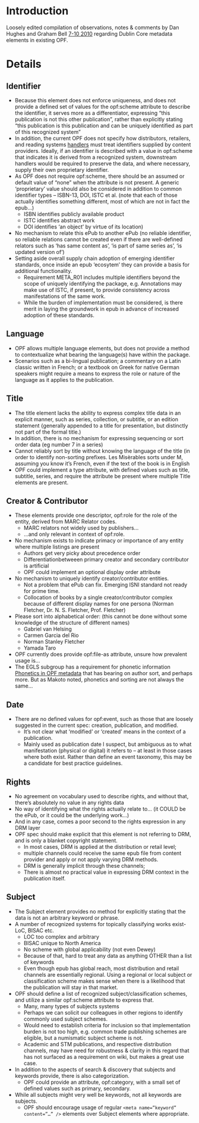 # Introduction #

Loosely edited compilation of observations, notes & comments by Dan Hughes and Graham Bell [7-10 2010](September.md) regarding Dublin Core metadata elements in existing OPF.

# Details #

## Identifier ##

  * Because this element does not enforce uniqueness, and does not provide a defined set of values for the opf:scheme attribute to describe the identifier, it serves more as a differentiator, expressing “this publication is not this other publication”, rather than explicitly stating “this publication is this publication and can be uniquely identified as part of this recognized system”
  * In addition, the current OPF does not specify how distributors, retailers, and reading systems [handlers](downstream.md) must treat identifiers supplied by content providers. Ideally, if an identifier is described with a value in opf:scheme that indicates it is derived from a recognized system, downstream handlers would be required to preserve the data, and where necessary, supply their own proprietary identifier.
  * As OPF does not require opf:scheme, there should be an assumed or default value of “none” when the attribute is not present. A generic ‘proprietary’ value should also be considered in addition to common identifier types – ISBN-13, DOI, ISTC et al.  (note that each of those actually identifies something different, most of which are not in fact the epub…)
    * ISBN identifies publicly available product
    * ISTC identifies abstract work
    * DOI  identifies ‘an object’ by virtue of its location)
  * No mechanism to relate this ePub to another ePub (no reliable identifier, so reliable relations cannot be created even if there are well-defined relators such as ‘has same content as’, ‘is part of same series as’, ‘is updated version of’)
  * Setting aside overall supply chain adoption of emerging identifier standards, once inside an epub ‘ecosytem’ they can provide a basis for additional functionality.
    * Requirement META\_R01 includes multiple identifiers beyond the scope of uniquely identifying the package, e.g. Annotations may make use of ISTC, if present, to provide consistency across manifestations of the same work.
    * While the burden of implementation must be considered, is there merit in laying the groundwork in epub in advance of increased adoption of these standards.

## Language ##

  * OPF allows multiple language elements, but does not provide a method to contextualize what bearing the language(s) have within the package.
  * Scenarios such as a bi-lingual publication; a commentary on a Latin classic written in French; or a textbook on Greek for native German speakers might require a means to express the role or nature of the language as it applies to the publication.

## Title ##
  * The title element lacks the ability to express complex title data in an explicit manner, such as series, collection, or subtitle, or an edition statement {generally appended to a title for presentation, but distinctly not part of the formal title.)
  * In addition, there is no mechanism for expressing sequencing or sort order data (eg number 7 in a series)
  * Cannot reliably sort by title without knowing the language of the title (in order to identify non-sorting prefixes. Les Misèrables sorts under M, assuming you know it’s French, even if the text of the book is in English
  * OPF could implement a type attribute, with defined values such as title, subtitle, series, and require the attribute be present where multiple Title elements are present.

## Creator & Contributor ##

  * These elements provide one descriptor, opf:role for the role of the entity, derived from MARC Relator codes.
    * MARC relators not widely used by publishers…
    * …and only relevant in context of opf:role.
  * No mechanism exists to indicate primacy or importance of any entity where multiple listings are present
    * Authors get very picky about precedence order
    * Differentiationbetweeen primary creator and secondary contributor is artificial
    * OPF could implement an optional display order attribute
  * No mechanism to uniquely identify creator/contributor entities.
    * Not a problem that ePub can fix.  Emerging ISNI standard not ready for prime time.
    * Collocation of books by a single creator/contributor complex because of different display names for one persona (Norman Fletcher, Dr. N. S. Fletcher, Prof. Fletcher)
  * Please sort into alphabetical order: (this cannot be done without some knowledge of the structure of different names)
    * Gabriel van Helsing
    * Carmen Garcia del Rio
    * Norman Stanley Fletcher
    * Yamada Taro
  * OPF currently does provide opf:file-as attribute, unsure how prevalent usage is…
  * The EGLS subgroup has a requirement for phonetic information [Phonetics in OPF metadata](EGLS_MM_18.md) that has bearing on author sort, and perhaps more. But as Makoto noted, phonetics and sorting are not always the same…

## Date ##

  * There are no defined values for opf:event, such as those that are loosely suggested in the current spec: creation, publication, and modified.
    * It’s not clear what ‘modified’ or ‘created’ means in the context of a publication.
    * Mainly used as publication date I suspect, but ambiguous as to what manifestation (physical or digital) it refers to – at least in those cases where both exist. Rather than define an event taxonomy, this may be a candidate for best practice guidelines.

## Rights ##

  * No agreement on vocabulary used to describe rights, and without that, there’s absolutely no value in any rights data
  * No way of identifying what the rights actually relate to… (it COULD be the ePub, or it could be the underlying work…)
  * And in any case, comes a poor second to the rights expression in any DRM layer
  * OPF spec should make explicit that this element is not referring to DRM, and is only a blanket copyright statement.
    * In most cases, DRM is applied at the distribution or retail level;
    * multiple channels could receive the same epub file from content provider and apply or not apply varying DRM methods.
    * DRM is generally implicit through these channels;
    * There is almost no practical value in expressing DRM context in the publication itself.

## Subject ##

  * The Subject element provides no method for explicitly stating that the data is not an arbitrary keyword or phrase.
  * A number of recognized systems for topically classifying works exist- LoC, BISAC etc.
    * LOC too complex and arbitrary
    * BISAC unique to North America
    * No scheme with global applicability (not even Dewey)
    * Because of that, hard to treat any data as anything OTHER than a list of keywords
    * Even though epub has global reach, most distribution and retail channels are essentially regional. Using a regional or local subject or classification scheme makes sense when there is a likelihood that the publication will stay in that market.
  * OPF should define a list of recognized subject/classification schemes, and utilize a similar opf:scheme attribute to express that.
    * Many, many types of subjects systems
    * Perhaps we can solicit our colleagues in other regions to identify commonly used subject schemes.
    * Would need to establish criteria for inclusion so that implementation burden is not too high, e.g. common trade publishing schemes are eligible, but a numismatic subject scheme is not.
    * Academic and STM publications, and respective distribution channels, may have need for robustness & clarity in this regard that has not surfaced as a requirement on wiki, but makes a great use case.
  * In addition to the aspects of search & discovery that subjects and keywords provide, there is also categorization.
    * OPF could provide an attribute, opf:category, with a small set of defined values such as primary, secondary.
  * While all subjects might very well be keywords, not all keywords are subjects.
    * OPF should encourage usage of regular `<meta name=”keyword” content=”…” />` elements over Subject elements where appropriate.